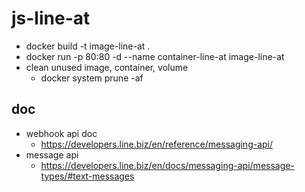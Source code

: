# js-line-at

- docker build -t image-line-at .
- docker run -p 80:80 -d --name container-line-at image-line-at
- clean unused image, container, volume
  - docker system prune -af

## doc

- webhook api doc
  - https://developers.line.biz/en/reference/messaging-api/
- message api
  - https://developers.line.biz/en/docs/messaging-api/message-types/#text-messages